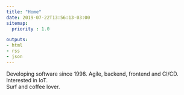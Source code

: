 ```yaml
---
title: "Home"
date: 2019-07-22T13:56:13-03:00
sitemap:
  priority : 1.0

outputs:
- html
- rss
- json
---
```


Developing software since 1998. Agile, backend, frontend and CI/CD.  
Interested in IoT.  
Surf and coffee lover.
